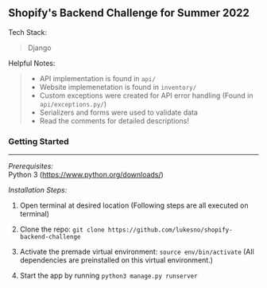 ## Shopify's Backend Challenge for Summer 2022

Tech Stack: 

> Django

Helpful Notes: 

> * API implementation is found in `api/`   
> * Website implemenetation is found in `inventory/`  
> * Custom exceptions were created for API error handling (Found in `api/exceptions.py/`)  
> * Serializers and forms were used to validate data  
> * Read the comments for detailed descriptions!


### Getting Started
---
_Prerequisites:_   
Python 3 (https://www.python.org/downloads/)

_Installation Steps:_
1. Open terminal at desired location (Following steps are all executed on terminal)

2. Clone the repo: `git clone https://github.com/lukesno/shopify-backend-challenge`

3. Activate the premade virtual environment: `source env/bin/activate` (All dependencies are preinstalled on this virtual environment.)

4. Start the app by running `python3 manage.py runserver`
